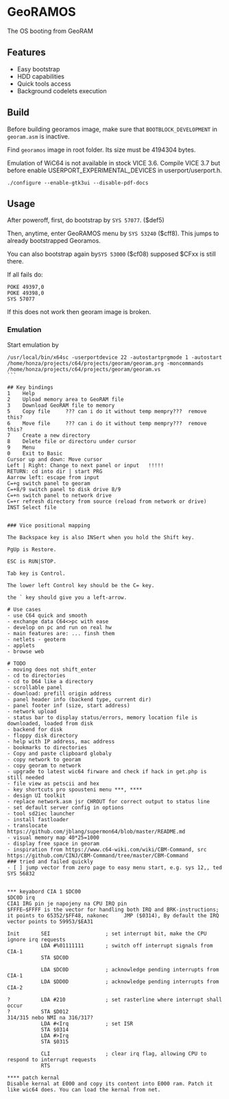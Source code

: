 # GeoRAMOS

The OS booting from GeoRAM

## Features
- Easy bootstrap
- HDD capabilities
- Quick tools access
- Background codelets execution

## Build

Before building georamos image, make sure that ```BOOTBLOCK_DEVELOPMENT``` in ```georam.asm``` is inactive.

Find ```georamos``` image in root folder. Its size must be 4194304 bytes.

Emulation of WiC64 is not available in stock VICE 3.6. Compile VICE 3.7 but before enable USERPORT_EXPERIMENTAL_DEVICES in userport/userport.h.
```
./configure --enable-gtk3ui --disable-pdf-docs
```

## Usage
After poweroff, first, do bootstrap by ```SYS 57077```. ($def5)

Then, anytime, enter GeoRAMOS menu by ```SYS 53240``` ($cff8). This jumps to already bootstrapped Georamos.

You can also bootstrap again by```SYS 53000``` ($cf08) supposed $CFxx is still there.

If all fails do:
```
POKE 49397,0
POKE 49398,0
SYS 57077
```

If this does not work then georam image is broken.

### Emulation
Start emulation by
``````
/usr/local/bin/x64sc -userportdevice 22 -autostartprgmode 1 -autostart /home/honza/projects/c64/projects/georam/georam.prg -moncommands /home/honza/projects/c64/projects/georam/georam.vs
```

## Key bindings
1    Help
2    Upload memory area to GeoRAM file
3    Download GeoRAM file to memory
5    Copy file     ??? can i do it without temp mempry???  remove this?
6    Move file     ??? can i do it without temp mempry???  remove this?
7    Create a new directory
8    Delete file or directoru under cursor
9    Menu
0    Exit to Basic
Cursor up and down: Move cursor
Left | Right: Change to next panel or input   !!!!!
RETURN: cd into dir | start PRG
Aarrow left: escape from input
C=+g switch panel to georam
C=+8/9 switch panel to disk drive 8/9
C=+n switch panel to network drive
C=+r refresh directory from source (reload from network or drive)
INST Select file


### Vice positional mapping

The Backspace key is also INSert when you hold the Shift key.

PgUp is Restore.

ESC is RUN|STOP.

Tab key is Control.

The lower left Control key should be the C= key.

the ` key should give you a left-arrow.

# Use cases
- use C64 quick and smooth
- exchange data C64<>pc with ease
- develop on pc and run on real hw
- main features are: ... finsh them
- netlets - geoterm
- applets
- browse web

# TODO
- moving does not shift_enter
- cd to directories
- cd to D64 like a directory
- scrollable panel
- download: prefill origin address
- panel header info (backend type, current dir)
- panel footer inf (size, start address)
- network upload
- status bar to display status/errors, memory location file is downloaded, loaded from disk
- backend for disk
- floppy disk directory
- help with IP address, mac address
- bookmarks to directories
- Copy and paste clipboard globaly
- copy network to georam
- copy georam to network
- upgrade to latest wic64 firware and check if hack in get.php is still needed
- file view as petscii and hex
- key shortcuts pro spousteni menu ***, ****
- design UI toolkit
- replace network.asm jsr CHROUT for correct output to status line
- set default server config in options
- tool sd2iec launcher
- install fastloader
- translocate  https://github.com/jblang/supermon64/blob/master/README.md
- visual memory map 40*25=1000
- display free space in georam
- inspiration from https://www.c64-wiki.com/wiki/CBM-Command, src https://github.com/CINJ/CBM-Command/tree/master/CBM-Command
### tried and failed quickly
- [ ] jump vector from zero page to easy menu start, e.g. sys 12,, ted SYS 56832


*** keyabord CIA 1 $DC00
$DC0D irq
CIA1 IRG pin je napojeny na CPU IRQ pin
$FFFE–$FFFF is the vector for handling both IRQ and BRK-instructions; it points to 65352/$FF48, nakonec 	JMP ($0314), By default the IRQ vector points to 59953/$EA31

Init       SEI                  ; set interrupt bit, make the CPU ignore irq requests
           LDA #%01111111       ; switch off interrupt signals from CIA-1
           STA $DC0D

           LDA $DC0D            ; acknowledge pending interrupts from CIA-1
           LDA $DD0D            ; acknowledge pending interrupts from CIA-2

?          LDA #210             ; set rasterline where interrupt shall occur
?          STA $D012
314/315 nebo NMI na 316/317?
           LDA #<Irq            ; set ISR
           STA $0314
           LDA #>Irq
           STA $0315

           CLI                  ; clear irq flag, allowing CPU to respond to interrupt requests
           RTS

**** patch kernal
Disable kernal at E000 and copy its content into E000 ram. Patch it like wic64 does. You can load the kernal from net.
